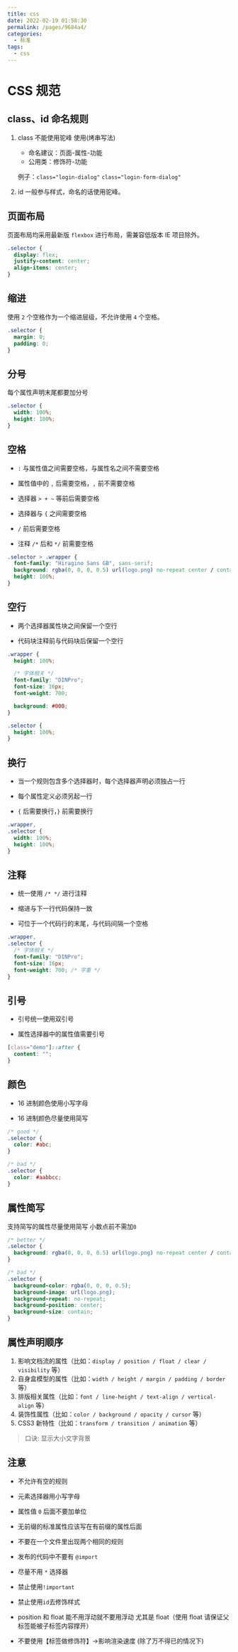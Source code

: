 ```yaml
---
title: css
date: 2022-02-19 01:58:30
permalink: /pages/9684a4/
categories:
  - 标准
tags:
  - css
---
```

# CSS 规范

## class、id 命名规则

1. class 不能使用驼峰 使用(烤串写法)

   - 命名建议：页面-属性-功能
   - 公用类：修饰符-功能

   例子：`class="login-dialog"` `class="login-form-dialog"`

2. id 一般参与样式，命名的话使用驼峰。

## 页面布局

页面布局均采用最新版 `flexbox` 进行布局，需兼容低版本 IE 项目除外。

```css
.selector {
  display: flex;
  justify-content: center;
  align-items: center;
}
```

## 缩进

使用 `2` 个空格作为一个缩进层级，不允许使用 `4` 个空格。

```css
.selector {
  margin: 0;
  padding: 0;
}
```

## 分号

每个属性声明末尾都要加分号

```css
.selector {
  width: 100%;
  height: 100%;
}
```

## 空格

- `:` 与属性值之间需要空格，与属性名之间不需要空格

- 属性值中的 `,` 后需要空格，`,` 前不需要空格

- 选择器 `> + ~` 等前后需要空格

- 选择器与 `{` 之间需要空格

- `/` 前后需要空格

- 注释 `/*` 后和 `*/` 前需要空格

```css
.selector > .wrapper {
  font-family: "Hiragino Sans GB", sans-serif;
  background: rgba(0, 0, 0, 0.5) url(logo.png) no-repeat center / contain;
  height: 100%;
}
```

## 空行

- 两个选择器属性块之间保留一个空行

- 代码块注释前与代码块后保留一个空行

```css
.wrapper {
  height: 100%;

  /* 字体相关 */
  font-family: "DINPro";
  font-size: 16px;
  font-weight: 700;

  background: #000;
}

.selector {
  height: 100%;
}
```

## 换行

- 当一个规则包含多个选择器时，每个选择器声明必须独占一行

- 每个属性定义必须另起一行

- `{` 后需要换行，`}` 前需要换行

```css
.wrapper,
.selector {
  width: 100%;
  height: 100%;
}
```

## 注释

- 统一使用 `/* */` 进行注释

- 缩进与下一行代码保持一致

- 可位于一个代码行的末尾，与代码间隔一个空格

```css
.wrapper,
.selector {
  /* 字体相关 */
  font-family: "DINPro";
  font-size: 16px;
  font-weight: 700; /* 字重 */
}
```

## 引号

- 引号统一使用双引号

- 属性选择器中的属性值需要引号

```css
[class="demo"]::after {
  content: "";
}
```

## 颜色

- 16 进制颜色使用小写字母

- 16 进制颜色尽量使用简写

```css
/* good */
.selector {
  color: #abc;
}

/* bad */
.selector {
  color: #aabbcc;
}
```

## 属性简写

支持简写的属性尽量使用简写
小数点前不需加`0`

```css
/* better */
.selector {
  background: rgba(0, 0, 0, 0.5) url(logo.png) no-repeat center / contain;
}

/* bad */
.selector {
  background-color: rgba(0, 0, 0, 0.5);
  background-image: url(logo.png);
  background-repeat: no-repeat;
  background-position: center;
  background-size: contain;
}
```

## 属性声明顺序

1. 影响文档流的属性（比如：`display / position / float / clear / visibility` 等）
2. 自身盒模型的属性（比如：`width / height / margin / padding / border` 等）
3. 排版相关属性（比如：`font / line-height / text-align / vertical-align` 等）
4. 装饰性属性（比如：`color / background / opacity / cursor` 等）
5. CSS3 新特性（比如：`transform / transition / animation` 等）  

> 口诀: 显示大小文字背景

## 注意

- 不允许有空的规则

- 元素选择器用小写字母

- 属性值 `0` 后面不要加单位

- 无前缀的标准属性应该写在有前缀的属性后面

- 不要在一个文件里出现两个相同的规则

- 发布的代码中不要有 `@import`

- 尽量不用 `*` 选择器

- 禁止使用`!important`

- 禁止使用`id`去修饰样式

- position 和 float 能不用浮动就不要用浮动 尤其是 float（使用 float 请保证父标签能被子标签内容撑开）

- 不要使用【标签做修饰符】->影响渲染速度 (除了万不得已的情况下)


